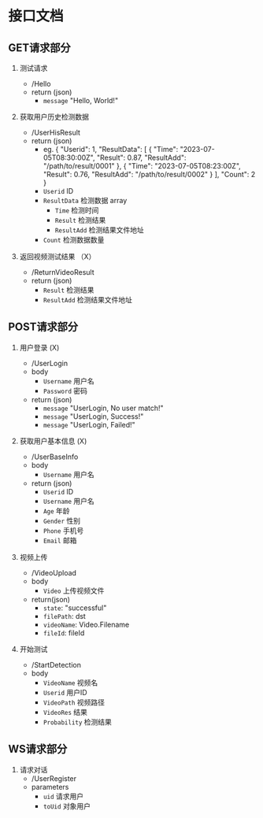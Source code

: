 # 接口文档

## GET请求部分
1. 测试请求
   + /Hello
   + return (json)
      + `message` "Hello, World!"

2. 获取用户历史检测数据
   + /UserHisResult
   + return (json)
      + eg.
      {
        "Userid": 1,
        "ResultData": [
        {
        "Time": "2023-07-05T08:30:00Z",
        "Result": 0.87,
        "ResultAdd": "/path/to/result/0001"
        },
        {
        "Time": "2023-07-05T08:23:00Z",
        "Result": 0.76,
        "ResultAdd": "/path/to/result/0002"
        }
        ],
        "Count": 2
        }
      + `Userid` ID
      + `ResultData` 检测数据 array
        + `Time` 检测时间
        + `Result` 检测结果
        + `ResultAdd` 检测结果文件地址
      + `Count` 检测数据数量

3. 返回视频测试结果 （X）
   + /ReturnVideoResult
   + return (json)
      + `Result` 检测结果
      + `ResultAdd` 检测结果文件地址

## POST请求部分
1. 用户登录 (X)
    + /UserLogin
    + body
        + `Username` 用户名
        + `Password` 密码
    + return (json)
        + `message` "UserLogin, No user match!"
        + `message` "UserLogin, Success!"
        + `message` "UserLogin, Failed!"

2. 获取用户基本信息 (X)
    + /UserBaseInfo
    + body
        + `Username` 用户名
    + return (json)
        + `Userid` ID
        + `Username` 用户名
        + `Age` 年龄
        + `Gender` 性别
        + `Phone` 手机号
        + `Email` 邮箱
      
3. 视频上传
    + /VideoUpload
    + body
        + `Video` 上传视频文件
    + return(json)
        + `state`: "successful"
        + `filePath`: dst
        + `videoName`: Video.Filename
        + `fileId`: fileId

4. 开始测试
    + /StartDetection
    + body
        + `VideoName` 视频名
        + `Userid` 用户ID
        + `VideoPath` 视频路径
        + `VideoRes` 结果
        + `Probability` 检测结果

## WS请求部分
1. 请求对话
    + /UserRegister
    + parameters
        + `uid` 请求用户
        + `toUid` 对象用户
